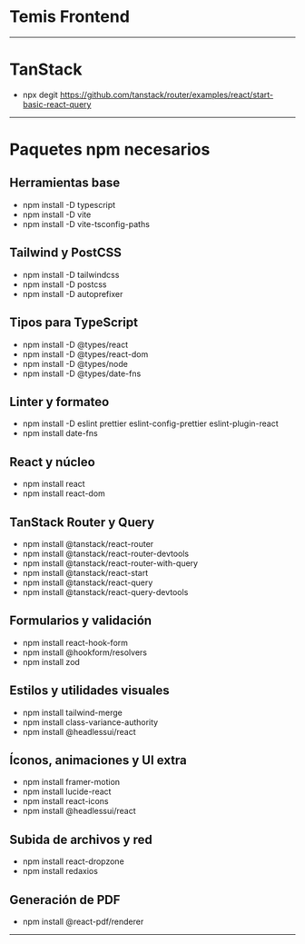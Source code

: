 # Temis Frontend

---

# TanStack

- npx degit https://github.com/tanstack/router/examples/react/start-basic-react-query

---

# Paquetes npm necesarios

## Herramientas base
- npm install -D typescript
- npm install -D vite
- npm install -D vite-tsconfig-paths

## Tailwind y PostCSS
- npm install -D tailwindcss
- npm install -D postcss
- npm install -D autoprefixer

## Tipos para TypeScript
- npm install -D @types/react
- npm install -D @types/react-dom
- npm install -D @types/node
- npm install -D @types/date-fns

## Linter y formateo
- npm install -D eslint prettier eslint-config-prettier eslint-plugin-react
- npm install date-fns

## React y núcleo
- npm install react
- npm install react-dom

## TanStack Router y Query
- npm install @tanstack/react-router
- npm install @tanstack/react-router-devtools
- npm install @tanstack/react-router-with-query
- npm install @tanstack/react-start
- npm install @tanstack/react-query
- npm install @tanstack/react-query-devtools

## Formularios y validación
- npm install react-hook-form
- npm install @hookform/resolvers
- npm install zod

## Estilos y utilidades visuales
- npm install tailwind-merge
- npm install class-variance-authority
- npm install @headlessui/react

## Íconos, animaciones y UI extra
- npm install framer-motion
- npm install lucide-react
- npm install react-icons
- npm install @headlessui/react

## Subida de archivos y red
- npm install react-dropzone
- npm install redaxios

## Generación de PDF
- npm install @react-pdf/renderer

---
